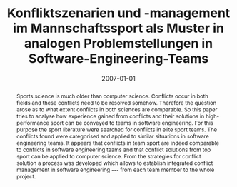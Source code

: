 ---
abstract: Sports science is much older than computer science. Conflicts occur in both
  fields and these conflicts need to be resolved somehow. Therefore the question arose
  as to what extent conflicts in both sciences are comparable. So this paper tries
  to analyse how experience gained from conflicts and their solutions in high-performance
  sport can be conveyed to teams in software engineering. For this purpose the sport
  literature were searched for conflicts in elite sport teams. The conflicts found
  were categorised and applied to similar situations in software engineering teams.
  It appears that conflicts in team sport are indeed comparable to conflicts in software
  engineering teams and that conflict solutions from top sport can be applied to computer
  science. From the strategies for conflict solution a process was developed which
  allows to establish integrated conflict management in software engineering --- from
  each team member to the whole project.
authors:
- Ines Antonia Bachkönig
date: '2007-01-01'
featured: false
publication_types:
- '7'
publishDate: '2007-01-01'
title: Konfliktszenarien und -management im Mannschaftssport als Muster in analogen
  Problemstellungen in Software-Engineering-Teams
url_pdf: ''
---